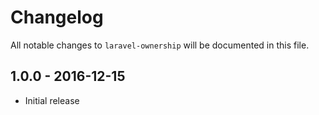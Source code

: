# Changelog

All notable changes to `laravel-ownership` will be documented in this file.

## 1.0.0 - 2016-12-15

- Initial release
